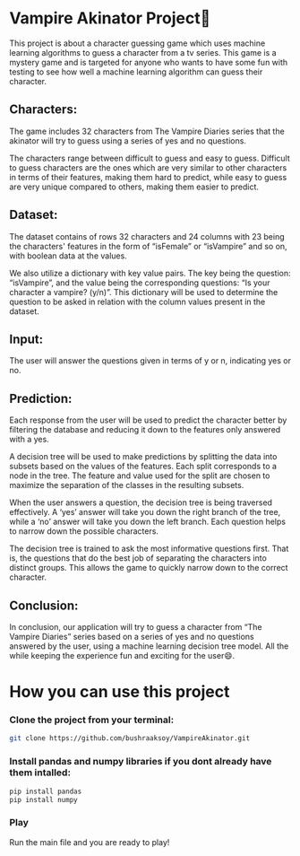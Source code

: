 # Vampire Akinator Project🧞

This project is about a character guessing game which uses machine learning algorithms to guess a character from a tv series. 
This game is a mystery game and is targeted for anyone who wants to have some fun with testing to see how well a machine learning algorithm can guess their character.

## Characters:
The game includes 32 characters from The Vampire Diaries series that the akinator will try to guess using a series of yes and no questions.

The characters range between difficult to guess and easy to guess. Difficult to guess characters are the ones which are very similar to other characters in terms of their features, making them hard to predict, while easy to guess are very unique compared to others, making them easier to predict.

## Dataset:
The dataset contains of rows 32 characters and 24 columns with 23 being the characters' features in the form of “isFemale” or “isVampire” and so on, 
with boolean data at the values.

We also utilize a dictionary with key value pairs. The key being the question: “isVampire”, and the value being the corresponding questions: “Is your character a vampire? (y/n)”. This dictionary will be used to determine the question to be asked in relation with the column values present in the dataset.


## Input:
The user will answer the questions given in terms of y or n, indicating yes or no.

## Prediction:
Each response from the user will be used to predict the character better by filtering the database and reducing it down to the features only answered with a yes.

A decision tree will be used to make predictions by splitting the data into subsets based on the values of the features. Each split corresponds to a node in the tree. The feature and value used for the split are chosen to maximize the separation of the classes in the resulting subsets.

When the user answers a question, the decision tree is being traversed effectively. A ‘yes’ answer will take you down the right branch of the tree, while a ‘no’ answer will take you down the left branch. Each question helps to narrow down the possible characters.

The decision tree is trained to ask the most informative questions first. That is, the questions that do the best job of separating the characters into distinct groups. This allows the game to quickly narrow down to the correct character.

## Conclusion:
In conclusion, our application will try to guess a character from “The Vampire Diaries” series based on a series of yes and no questions answered by the user, using a machine learning decision tree model. All the while keeping the experience fun and exciting for the user😄.


# How you can use this project

### Clone the project from your terminal: 
```bash
git clone https://github.com/bushraaksoy/VampireAkinator.git
```

### Install pandas and numpy libraries if you dont already have them intalled:
```bash
pip install pandas
pip install numpy
```

### Play
Run the main file and you are ready to play!
